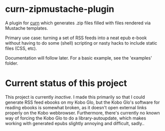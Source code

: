 curn-zipmustache-plugin
=======================

A plugin for [curn](http://software.clapper.org/curn/) which generates .zip files filled with files rendered via Mustache templates.

Primary use case: turning a set of RSS feeds into a neat epub e-book without having to do some (shell) scripting or nasty hacks to include static files (CSS, etc).

Documentation will follow later. For a basic example, see the 'examples' folder.

# Current status of this project

This project is currently *inactive*. I made this primarily so that I could generate RSS feed ebooks on my Kobo Glo, but the Kobo Glo's software for reading ebooks is somewhat broken, as it doesn't open external links properly on the Kobo webbrowser. Furthermore, there's currently no known way of forcing the Kobo Glo to do a library-autoupdate, which makes working with generated epubs slightly annoying and difficult, sadly..